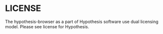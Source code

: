 LICENSE
=======

The hypothesis-browser as a part of Hypothesis software use dual licensing model. Please see license for Hypothesis.
